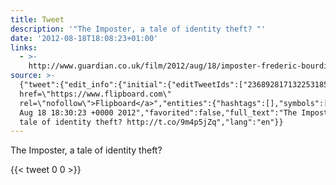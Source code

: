 ```yaml
---
title: Tweet
description: '"The Imposter, a tale of identity theft? "'
date: '2012-08-18T18:08:23+01:00'
links:
  - >-
    http://www.guardian.co.uk/film/2012/aug/18/imposter-frederic-bourdin-identity-theft?CMP=twt_gu
source: >-
  {"tweet":{"edit_info":{"initial":{"editTweetIds":["236892817132253185"],"editableUntil":"2012-08-18T19:30:23.517Z","editsRemaining":"5","isEditEligible":true}},"retweeted":false,"source":"<a
  href=\"https://www.flipboard.com\"
  rel=\"nofollow\">Flipboard</a>","entities":{"hashtags":[],"symbols":[],"user_mentions":[],"urls":[{"url":"http://t.co/9m4p5jZq","expanded_url":"http://www.guardian.co.uk/film/2012/aug/18/imposter-frederic-bourdin-identity-theft?CMP=twt_gu","display_url":"guardian.co.uk/film/2012/aug/…","indices":["40","60"]}]},"display_text_range":["0","60"],"favorite_count":"0","id_str":"236892817132253185","truncated":false,"retweet_count":"0","id":"236892817132253185","possibly_sensitive":false,"created_at":"Sat
  Aug 18 18:30:23 +0000 2012","favorited":false,"full_text":"The Imposter, a
  tale of identity theft? http://t.co/9m4p5jZq","lang":"en"}}
---
```

The Imposter, a tale of identity theft? 
    
{{< tweet 0 0 >}}
    
